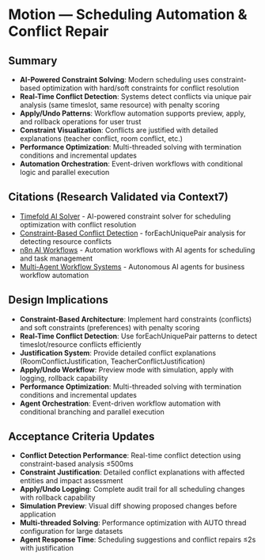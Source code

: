# Motion — Scheduling Automation & Conflict Repair

## Summary
- **AI-Powered Constraint Solving**: Modern scheduling uses constraint-based optimization with hard/soft constraints for conflict resolution
- **Real-Time Conflict Detection**: Systems detect conflicts via unique pair analysis (same timeslot, same resource) with penalty scoring
- **Apply/Undo Patterns**: Workflow automation supports preview, apply, and rollback operations for user trust
- **Constraint Visualization**: Conflicts are justified with detailed explanations (teacher conflict, room conflict, etc.)
- **Performance Optimization**: Multi-threaded solving with termination conditions and incremental updates
- **Automation Orchestration**: Event-driven workflows with conditional logic and parallel execution

## Citations (Research Validated via Context7)
- [Timefold AI Solver](https://docs.timefold.ai/timefold-solver/latest) - AI-powered constraint solver for scheduling optimization with conflict resolution
- [Constraint-Based Conflict Detection](https://docs.timefold.ai/timefold-solver/latest/quickstart/hello-world/hello-world-quickstart) - forEachUniquePair analysis for detecting resource conflicts
- [n8n AI Workflows](https://github.com/lucaswalter/n8n-ai-workflows) - Automation workflows with AI agents for scheduling and task management
- [Multi-Agent Workflow Systems](https://github.com/akj2018/multi-ai-agent-systems-with-crewai) - Autonomous AI agents for business workflow automation

## Design Implications
- **Constraint-Based Architecture**: Implement hard constraints (conflicts) and soft constraints (preferences) with penalty scoring
- **Real-Time Conflict Detection**: Use forEachUniquePair patterns to detect timeslot/resource conflicts efficiently
- **Justification System**: Provide detailed conflict explanations (RoomConflictJustification, TeacherConflictJustification)
- **Apply/Undo Workflow**: Preview mode with simulation, apply with logging, rollback capability
- **Performance Optimization**: Multi-threaded solving with termination conditions and incremental updates
- **Agent Orchestration**: Event-driven workflow automation with conditional branching and parallel execution

## Acceptance Criteria Updates
- **Conflict Detection Performance**: Real-time conflict detection using constraint-based analysis ≤500ms
- **Constraint Justification**: Detailed conflict explanations with affected entities and impact assessment
- **Apply/Undo Logging**: Complete audit trail for all scheduling changes with rollback capability
- **Simulation Preview**: Visual diff showing proposed changes before application
- **Multi-threaded Solving**: Performance optimization with AUTO thread configuration for large datasets
- **Agent Response Time**: Scheduling suggestions and conflict repairs ≤2s with justification
